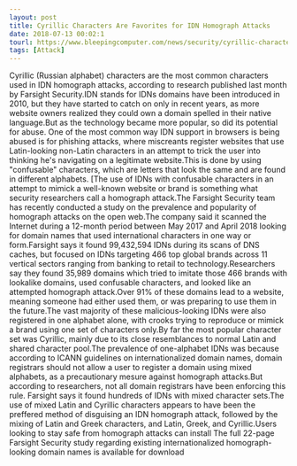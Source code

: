 ```yaml
---
layout: post
title: Cyrillic Characters Are Favorites for IDN Homograph Attacks
date: 2018-07-13 00:02:1
tourl: https://www.bleepingcomputer.com/news/security/cyrillic-characters-are-favorites-for-idn-homograph-attacks/
tags: [Attack]
---
```

Cyrillic (Russian alphabet) characters are the most common characters used in IDN homograph attacks, according to research published last month by Farsight Security.IDN stands for IDNs domains have been introduced in 2010, but they have started to catch on only in recent years, as more website owners realized they could own a domain spelled in their native language.But as the technology became more popular, so did its potential for abuse. One of the most common way IDN support in browsers is being abused is for phishing attacks, where miscreants register websites that use Latin-looking non-Latin characters in an attempt to trick the user into thinking he's navigating on a legitimate website.This is done by using "confusable" characters, which are letters that look the same and are found in different alphabets. [The use of IDNs with confusable characters in an attempt to mimick a well-known website or brand is something what security researchers call a homograph attack.The Farsight Security team has recently conducted a study on the prevalence and popularity of homograph attacks on the open web.The company said it scanned the Internet during a 12-month period between May 2017 and April 2018 looking for domain names that used international characters in one way or form.Farsight says it found 99,432,594 IDNs during its scans of DNS caches, but focused on IDNs targeting 466 top global brands across 11 vertical sectors ranging from banking to retail to technology.Researchers say they found 35,989 domains which tried to imitate those 466 brands with lookalike domains, used confusable characters, and looked like an attempted homograph attack.Over 91% of these domains lead to a website, meaning someone had either used them, or was preparing to use them in the future.The vast majority of these malicious-looking IDNs were also registered in one alphabet alone, with crooks trying to reproduce or mimick a brand using one set of characters only.By far the most popular character set was Cyrillic, mainly due to its close resemblances to normal Latin and shared character pool.The prevalence of one-alphabet IDNs was because according to ICANN guidelines on internationalized domain names, domain registrars should not allow a user to register a domain using mixed alphabets, as a precautionary mesure against homograph attacks.But according to researchers, not all domain registrars have been enforcing this rule. Farsight says it found hundreds of IDNs with mixed character sets.The use of mixed Latin and Cyrillic characters appears to have been the preffered method of disguising an IDN homograph attack, followed by the mixing of Latin and Greek characters, and Latin, Greek, and Cyrillic.Users looking to stay safe from homograph attacks can install The full 22-page Farsight Security study regarding existing internationalized homograph-looking domain names is available for download 